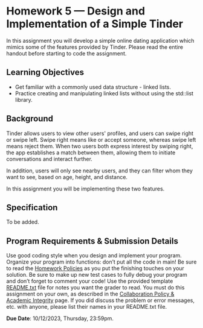 # Homework 5 — Design and Implementation of a Simple Tinder

In this assignment you will develop a simple online dating application which mimics some of the features provided by Tinder. Please read the entire handout before starting to code the assignment.

## Learning Objectives

- Get familiar with a commonly used data structure - linked lists.
- Practice creating and manipulating linked lists without using the std::list library.

## Background

Tinder allows users to view other users' profiles, and users can swipe right or swipe left. Swipe right means like or accept someone, whereas swipe left means reject them. When two users both express interest by swiping right, the app establishes a match between them, allowing them to initiate conversations and interact further.

In addition, users will only see nearby users, and they can filter whom they want to see, based on age, height, and distance.

In this assignment you will be implementing these two features.

## Specification

To be added.

## Program Requirements & Submission Details

Use good coding style when you design and implement your program. Organize your program into functions:
don’t put all the code in main! Be sure to read the [Homework Policies](https://www.cs.rpi.edu/academics/courses/fall23/csci1200/homework_policies.php) as you put the finishing touches on your solution. Be sure to make up new test cases to fully debug your program and don’t forget
to comment your code! Use the provided template [README.txt](./README.txt) file for notes you want the grader to read.
You must do this assignment on your own, as described in the [Collaboration Policy & Academic Integrity](https://www.cs.rpi.edu/academics/courses/fall23/csci1200/academic_integrity.php) page. If you did discuss the problem or error messages, etc. with anyone, please list their names in your
README.txt file.

**Due Date**: 10/12/2023, Thursday, 23:59pm.
